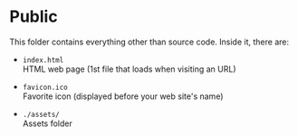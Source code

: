# Public

This folder contains everything other than source code. Inside it, there are:

* `index.html`\
    HTML web page (1st file that loads when visiting an URL)

* `favicon.ico`\
    Favorite icon (displayed before your web site's name)

* `./assets/`\
    Assets folder
